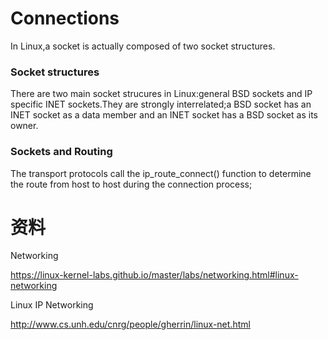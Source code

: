 # Connections

In Linux,a socket is actually composed of two socket structures.

### Socket structures

There are two main socket strucures in Linux:general BSD sockets and IP specific INET sockets.They are strongly interrelated;a BSD socket has an INET socket as a data member and an INET socket has a BSD socket as its owner.

### Sockets and Routing

The transport protocols call the ip_route_connect() function to determine the route from host to host during the connection process;

# 资料

Networking

https://linux-kernel-labs.github.io/master/labs/networking.html#linux-networking

Linux IP Networking

http://www.cs.unh.edu/cnrg/people/gherrin/linux-net.html